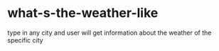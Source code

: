 # what-s-the-weather-like

type in any city and user will get information about the weather of the specific city
